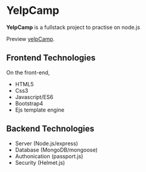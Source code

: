 YelpCamp
========

**YelpCamp** is a fullstack project to practise on node.js

Preview [yelpCamp](https://yelpcamp-20-20.herokuapp.com/).


Frontend Technologies
---------------------

On the front-end,
- HTML5
- Css3
- Javascript/ES6
- Bootstrap4
- Ejs template engine

Backend Technologies
--------------------
- Server (Node.js/express)
- Database (MongoDB/mongoose)
- Authonication (passport.js)
- Security (Helmet.js)
